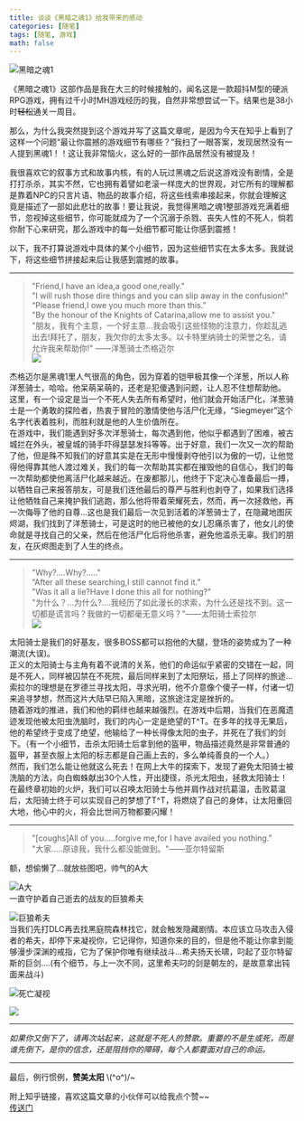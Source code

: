 ```yaml
---
title: 谈谈《黑暗之魂1》给我带来的感动
categories: [随笔]
tags: [随笔, 游戏]
math: false
---
```



![黑暗之魂1](http://octtw77pk.bkt.clouddn.com/b7fd5266d01609241e66b6a0dc0735fae7cd34cd.jpg)





《黑暗之魂1》这部作品是我在大三的时候接触的，闻名这是一款超抖M型的硬派RPG游戏，拥有过千小时MH游戏经历的我，自然非常想尝试一下。结果也是38小时~~轻松~~通关一周目。

那么，为什么我突然提到这个游戏并写了这篇文章呢，是因为今天在知乎上看到了这样一个问题“最让你震撼的游戏细节有哪些？”我扫了一眼答案，发现居然没有一人提到黑魂1！！这让我非常恼火，这么好的一部作品居然没有被提及！

我很喜欢它的叙事方式和故事内核，有的人玩过黑魂之后说这游戏没有剧情，全是打打杀杀，其实不然，它也拥有着譬如老滚一样庞大的世界观，对它所有的理解都是靠着NPC的只言片语、物品的故事介绍，将这些线索串接起来，你就会理解这竟是描述了一部如此悲壮的故事！要让我说，我觉得黑暗之魂1整部游戏充满着细节，忽视掉这些细节，你可能就成为了一个沉溺于杀戮、丧失人性的不死人，倘若你耐下心来研究，那么游戏中的每一处细节都可能让你感到震撼！

以下，我不打算说游戏中具体的某个小细节，因为这些细节实在太多太多。我就说下，将这些细节拼接起来后让我感到震撼的故事。

----------

>"Friend,I have an idea,a good one,really."  
>"I will rush those dire things and you can slip away in the confusion!"  
>“Please friend,I owe you much more than this.”  
>"By the honour of the Knights of Catarina,allow me to assist you."  
>"朋友，我有个主意，一个好主意...我会吸引这些怪物的注意力，你趁乱逃出去!拜托了，朋友，我欠你的太多太多。以卡特里纳骑士的荣誉之名，请允许我来帮助你!" ——洋葱骑士杰格迈尔  
>![](http://octtw77pk.bkt.clouddn.com/b8f4cacec3fdfc036e6d8424d23f8794a4c22619.jpg)

杰格迈尔是黑魂1里人气很高的角色，因为穿着的铠甲极其像一个洋葱，所以人称洋葱骑士，哈哈。他呆萌呆萌的，还老是犯傻遇到问题，让人忍不住想帮助他。  
这里，有一个设定是当一个不死人失去所有希望时，他们就会开始活尸化，洋葱骑士是一个勇敢的探险者，热衷于冒险的激情使他与活尸化无缘，“Siegmeyer”这个名字代表着胜利，而胜利就是他的人生价值所在。  
在游戏中，我们能遇到好多次洋葱骑士，每次遇到他，他似乎都遇到了困难，被古城拦在外头，被皇城的骑手吓得瑟瑟发抖等等。出于好意，我们一次又一次的帮助了他，但是殊不知我们的好意其实是在无形中慢慢剥夺他引以为傲的一切，让他觉得他得靠其他人渡过难关，我们的每一次帮助其实都在摧毁他的自信心，我们的每一次帮助都使他离活尸化越来越近。在废都那儿，他终于下定决心准备最后一搏，以牺牲自己来报答朋友，可是我们连他最后的尊严与胜利也剥夺了，如果我们选择让他牺牲自己来掩护我们逃跑，那么他将带着荣耀死去，然而，再一次拯救他，再一次侮辱了他的自尊...这也是我们最后一次见到活着的洋葱骑士了，在隐藏地图灰烬湖，我们找到了洋葱骑士，可是这时的他已被他的女儿忍痛杀害了，他女儿的使命就是寻找自己的父亲，然后在他活尸化后将他杀害，避免他滥杀无辜。我们的朋友，在灰烬图走到了人生的终点。


----------


>"Why?....Why?....."  
>“After all these searching,I still cannot find it.”  
>"Was it all a lie?Have I done this all for nothing?"  
>"为什么？...为什么?....我经历了如此漫长的求索，为什么还是找不到。这一切都是谎言吗？我做的一切都毫无意义吗？"——太阳骑士索拉尔  
>![](http://octtw77pk.bkt.clouddn.com/201505071709269013945.jpg)

太阳骑士是我们的好基友，很多BOSS都可以抱他的大腿，登场的姿势成为了一种潮流(大误)。  
正义的太阳骑士与主角有着不说清的关系，他们的命运似乎紧密的交错在一起，同是不死人，同样被囚禁在不死院，最后同样来到了太阳祭坛，搭上了同样的旅途...索拉尔的理想是在罗德兰寻找太阳，寻求光明，他不介意像个傻子一样，付诸一切来追寻梦想，然而这片大陆早已陷入黑暗，这旅途注定是挫折的。  
随着游戏的推进，我们和他的羁绊也越来越强烈。在游戏中后期，当我们在恶魔遗迹发现他被太阳虫洗脑时，我们的内心一定是绝望的T^T。在多年的找寻无果后，他的希望终于变成了绝望，他输给了一种长得像太阳的虫子，并死在了我们的剑下。（有一个小细节，击杀太阳骑士后拿到他的盔甲，物品描述竟然是非常普通的盔甲，甚至衣服上太阳的标志都是自己画上去的，多么单纯善良的一个人。）  
然而，我们怎么能让他就这么死去！在网上大牛的探索下，发现了避免太阳骑士被洗脑的方法，向白蜘蛛献出30个人性，开出捷径，杀光太阳虫，拯救太阳骑士！  
在最终章初始的火炉，我们可以召唤太阳骑士与他并肩作战对抗葛温，击败葛温后，太阳骑士终于可以实现自己的梦想了T^T，将燃烧了自己的身体，让太阳重回大地，他心中的火，将会比世间万物都要闪耀！  


----------


>"[coughs]All of you.....forgive me,for I have availed you nothing."  
>"大家.....原谅我，我什么都没能做到。"——亚尔特留斯  

额，想偷懒了...就放些图吧，帅气的A大  

![A大](http://octtw77pk.bkt.clouddn.com/vXd2Ky8.jpg)  
一直守护着自己逝去的战友的巨狼希夫  

![巨狼希夫](http://octtw77pk.bkt.clouddn.com/QTbzHB4.jpg)  
当我们先打DLC再去找黑庭院森林找它，就会触发隐藏剧情。本应该立马攻击入侵者的希夫，却停下来凝视你，它记得你，知道你来的目的，但是他不能让你拿到能够漫步深渊的戒指，它为了保护你唯有继续战斗...希夫扬天长啸，叼起了亚尔特留斯的巨剑....(有个细节，与上一次不同，这里希夫叼的剑是朝左的，是故意拿出钝面来战斗)  

![死亡凝视](http://octtw77pk.bkt.clouddn.com/OcYvm3h.jpg)  

![](http://octtw77pk.bkt.clouddn.com/%E6%88%AA%E5%9B%BE02.png)  


----------

*如果你又倒下了，请再次站起来，这就是不死人的赞歌。重要的不是生或死，而是谁先倒下，是你的信念，还是阻挡你的障碍，每个人都要面对自己的命运。*


----------

最后，例行惯例，**赞美太阳** \\(^o^)/~  

附上知乎链接，喜欢这篇文章的小伙伴可以给我点个赞~~  
[传送门](https://www.zhihu.com/question/49642449/answer/124347294?group_id=767402549652238336)


